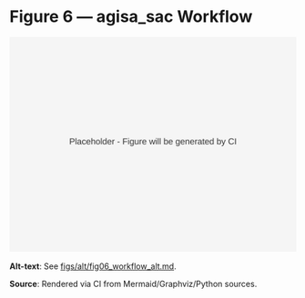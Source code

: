 # Figure 6 — agisa_sac Workflow

![Figure 6](../figs/svg/figure6.svg)

**Alt-text**: See [figs/alt/fig06_workflow_alt.md](../figs/alt/fig06_workflow_alt.md).

**Source**: Rendered via CI from Mermaid/Graphviz/Python sources.
